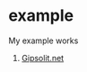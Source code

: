 # example
My example works

1. [Gipsolit.net](https://github.com/Amir-Gimadiev/example/Gipsolit/index.min.html)
